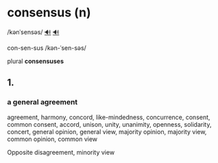 # consensus (n)

/kənˈsensəs/ [🔊](https://www.oxfordlearnersdictionaries.com/media/english/uk_pron/x/xco/xcons/xconsensus__gb_1.mp3) [🔊](https://www.oxfordlearnersdictionaries.com/media/english/us_pron/x/xco/xcons/xconsensus__us_1.mp3)

con-sen-sus /kən-ˈsen-səs/

plural **consensuses**

## 1.

### a general agreement

agreement, harmony, concord, like-mindedness, concurrence, consent, common consent, accord, unison, unity, unanimity, openness, solidarity, concert, general opinion, general view, majority opinion, majority view, common opinion, common view

Opposite disagreement, minority view